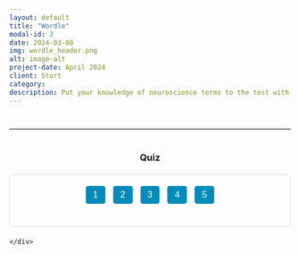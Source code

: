 ```yaml
---
layout: default
title: "Wordle"
modal-id: 2
date: 2024-03-08
img: wordle_header.png
alt: image-alt
project-date: April 2024
client: Start 
category: 
description: Put your knowledge of neuroscience terms to the test with five interactive Wordle games!
---
```


<!-- Optional visual separator between description and quiz -->
<hr class="quiz-separator">
<h3 style="text-align: center;">Quiz</h3>



  <div class="quiz-question" id="question-1">
   <div class="quiz-question" id="question-1" style="display: none;">
  <iframe src="https://mywordle.strivemath.com/?word=ebjxwe" title="Wordle Puzzle 1" width="100%" height="600px" style="border: none;"></iframe>
</div>
  </div>



<div class="quiz-container">
  <!-- Quiz Menu -->
  <div class="quiz-menu" style="text-align: center; margin-bottom: 20px;">
    <button onclick="showQuestion(1)" class="quiz-menu-button">1</button>
    <button onclick="showQuestion(2)" class="quiz-menu-button">2</button>
    <button onclick="showQuestion(3)" class="quiz-menu-button">3</button>
    <button onclick="showQuestion(4)" class="quiz-menu-button">4</button>
    <button onclick="showQuestion(5)" class="quiz-menu-button">5</button>
  </div>
  
  <!-- Question 1 -->
   <div class="wordle-quiz-question" id="question-1" style="display: none;">
  <iframe src="https://mywordle.strivemath.com/?word=ebjxwe" title="Wordle Puzzle 1" width="100%" height="600px" style="border: none;"></iframe>
</div>
  </div>
  
  <!-- Question 2 -->
  <div class="quiz-question" id="question-2" style="display: none;">
    <div class="statement">Adults “look like” their names, but children do not.</div>
    <div class="button-group">
      <button class="real-btn" onclick="selectChoice('Real', 2, event)">Real</button>
      <button class="not-real-btn" onclick="selectChoice('Not Real', 2, event)">Not real</button>
    </div>
    <button class="confirm-btn" onclick="confirmChoice(2)">Confirm</button>
    <div class="answer" id="answer-2">
      <strong>Real.</strong> One study published in 2024 used a variety of methodological approaches—including a machine-learning paradigm comparing images of people with the same given name, a face-to-name matching task, and a simulation wherein children’s faces were digitally aged to adulthood—to determine that the face–name matching effect is age-dependent. In other words, people “look like” their names not because they were named based on their appearance at birth, but due to a self-fulfilling prophecy mechanism where facial appearance develops over time in line with the expectations of the given name.
      <br>(<a href="https://doi.org/10.1073/pnas.2405334121" target="_blank">DOI: 10.1073/pnas.2405334121</a>)
    </div>
  </div>
  
  <!-- Question 3 -->
  <div class="quiz-question" id="question-3" style="display: none;">
    <div class="statement">Tickling can affect decision-making in rats.</div>
    <div class="button-group">
      <button class="real-btn" onclick="selectChoice('Real', 3, event)">Real</button>
      <button class="not-real-btn" onclick="selectChoice('Not Real', 3, event)">Not real</button>
    </div>
    <button class="confirm-btn" onclick="confirmChoice(3)">Confirm</button>
    <div class="answer" id="answer-3">
      <strong>Real.</strong> “Laughing Rats Are Optimistic” – Tickling rats induces positive emotions, as evidenced by their 50-kHz ultrasonic vocalizations (i.e., “laughter”), which biases their decision-making toward optimism when interpreting ambiguous cues.
      <br>(<a href="https://doi.org/10.1371/journal.pone.0051959" target="_blank">DOI: 10.1371/journal.pone.0051959</a>)
    </div>
  </div>
  
  <!-- Question 4 -->
  <div class="quiz-question" id="question-4" style="display: none;">
    <div class="statement">People with schizophrenia are more unpredictable and violent than the general population.</div>
    <div class="button-group">
      <button class="real-btn" onclick="selectChoice('Real', 4, event)">Real</button>
      <button class="not-real-btn" onclick="selectChoice('Not Real', 4, event)">Not real</button>
    </div>
    <button class="confirm-btn" onclick="confirmChoice(4)">Confirm</button>
    <div class="answer" id="answer-4">
      <strong>Not Real.</strong> Although some epidemiological reviews have reported higher rates of violence among individuals with schizophrenia compared to the general population, much of this violence is attributable to a small subgroup with co-occurring substance abuse and a prior history of violence.
      <br>(<a href="https://doi.org/10.1371/journal.pmed.1000120" target="_blank">DOI: 10.1371/journal.pmed.1000120</a> ; <a href="https://doi.org/10.1016/S0920-9964(03)00091-4" target="_blank">DOI: 10.1016/S0920-9964(03)00091-4</a>)
    </div>
  </div>
  
  <!-- Question 5 -->
  <div class="quiz-question" id="question-5" style="display: none;">
    <div class="statement">Music can be reconstructed from human auditory cortex fMRI activity using nonlinear decoding models.</div>
    <div class="button-group">
      <button class="real-btn" onclick="selectChoice('Real', 5, event)">Real</button>
      <button class="not-real-btn" onclick="selectChoice('Not Real', 5, event)">Not real</button>
    </div>
    <button class="confirm-btn" onclick="confirmChoice(5)">Confirm</button>
    <div class="answer" id="answer-5">
      <strong>Not Real.</strong> The study titled “Music can be reconstructed from human auditory cortex activity using nonlinear decoding models” investigated how the human brain processes music by analyzing intracranial EEG data from 29 patients who listened to a Pink Floyd song. Researchers used a stimulus reconstruction approach, previously applied in speech studies, to reconstruct a recognizable song from direct neural recordings, thereby providing insights into the neural dynamics of music perception.
      <br>(<a href="https://doi.org/10.1371/journal.pbio.3002176" target="_blank">DOI: 10.1371/journal.pbio.3002176</a>)
    </div>
  </div>
  
  <!-- Question 6 -->
  <div class="quiz-question" id="question-6" style="display: none;">
    <div class="statement">Schizophrenia and personality disorders are associated with a similar reduction in life expectancy.</div>
    <div class="button-group">
      <button class="real-btn" onclick="selectChoice('Real', 6, event)">Real</button>
      <button class="not-real-btn" onclick="selectChoice('Not Real', 6, event)">Not real</button>
    </div>
    <button class="confirm-btn" onclick="confirmChoice(6)">Confirm</button>
    <div class="answer" id="answer-6">
      <strong>Real.</strong> The systematic review and meta-analysis by Chan and colleagues (2023) provides robust evidence that schizophrenia and personality disorders are linked to a comparable reduction in life expectancy. The analysis reports a pooled life expectancy of 63.70 years and a Years of Potential Life Lost (YPLL) of 15.22 years for individuals with schizophrenia. Similarly, those with personality disorders have a life expectancy of 63.51 years and a YPLL of 15.35 years. These results highlight that both conditions exert similar impacts on lifespan.  https://doi.org/10.1016/j.eclinm.2023.102294 <br>(<a href="https://doi.org/10.1016/j.eclinm.2023.102294" target="_blank">DOI: 10.1016/j.eclinm.2023.102294</a>)
    </div>
  </div>
  
  <!-- Question 7  -->
  <div class="quiz-question" id="question-7" style="display: none;">
    <div class="statement"> Music can be reconstructed from human auditory cortex fMRI activity using nonlinear decoding models. </div>
    <div class="button-group">
      <button class="real-btn" onclick="selectChoice('Real', 7, event)">Real</button>
      <button class="not-real-btn" onclick="selectChoice('Not Real', 7, event)">Not real</button>
    </div>
    <button class="confirm-btn" onclick="confirmChoice(7)">Confirm</button>
    <div class="answer" id="answer-7">
      <strong>Not real.</strong> The study titled "Music can be reconstructed from human auditory cortex activity using nonlinear decoding models" investigated how the human brain processes music by analyzing intracranial electroencephalography (iEEG) data from 29 patients who listened to a Pink Floyd song. Researchers applied a stimulus reconstruction approach, previously used in speech studies, to reconstruct a recognizable song from direct neural recordings. They evaluated the impact of various factors on decoding accuracy, providing insights into the neural dynamics of music perception. <br>(<a href=" https://doi.org/10.1371/journal.pbio.3002176." target="_blank"> >DOI: 10.1371/journal.pbio.3002176./a>)
    </div>
  </div>
<!-- Question 8 -->
  <div class="quiz-question" id="question-8" style="display: none;">
    <div class="statement">Substance-Use-Disorders exhibit to ~20 years of potential life lost..</div>
    <div class="button-group">
      <button class="real-btn" onclick="selectChoice('Real', 8, event)">Real</button>
      <button class="not-real-btn" onclick="selectChoice('Not Real', 8, event)">Not real</button>
    </div>
    <button class="confirm-btn" onclick="confirmChoice(2)">Confirm</button>
    <div class="answer" id="answer-2">
      <strong>Real.</strong> The systematic review and meta-analysis by Chan and colleagues (2023) shows substance-use-disorders are associated with the years of potential life (YPLL) with an average of approximately 20.38 years lost relative to the general population. <br>(<a href="https://doi.org/10.1073/pnas.2405334121" target="_blank">DOI: 10.1371/journal.pbio.3002176.</a>)
    </div>
  </div>  


    </div>
  </div>
  
  <!-- Question 9  -->
  <div class="quiz-question" id="question-9" style="display: none;">
    <div class="statement">- People with schizophrenia are more unpredictable and violent than the general population.</div>
    <div class="button-group">
      <button class="real-btn" onclick="selectChoice('Real', 9, event)">Real</button>
      <button class="not-real-btn" onclick="selectChoice('Not Real', 9, event)">Not real</button>
    </div>
    <button class="confirm-btn" onclick="confirmChoice(9)">Confirm</button>
    <div class="answer" id="answer-9">
      <strong>Not Real.</strong> While there are epidemiological review reported that individuals showed higher rates of violence compared to the general population, much of this violence seemed to be attributable to a small subgroup of people who also had substance abuse and a prior history of violence.  <br>(<a href="(https://doi.org/10.1371/journal.pmed.1000120" target="_blank">DOI: 10.1371/journal.pmed.1000120</a>)
    </div>
  </div>
  
  <!-- Question 10 Placeholder -->
  <div class="quiz-question" id="question-10" style="display: none;">
    <div class="statement">[Placeholder for Question 10: Coming soon]</div>
    <div class="button-group">
      <button class="real-btn" onclick="selectChoice('Real', 10, event)">Real</button>
      <button class="not-real-btn" onclick="selectChoice('Not Real', 10, event)">Not real</button>
    </div>
    <button class="confirm-btn" onclick="confirmChoice(10)">Confirm</button>
    <div class="answer" id="answer-10">
      <strong>Answer for Question 10.</strong> Placeholder answer.
    </div>
  </div>
</div>

<style>
/* General styles for the quiz interface */
.statement {
  font-size: 20px;
  margin-bottom: 20px;
}
.button-group {
  margin-bottom: 20px;
}
button {
  font-size: 16px;
  padding: 8px 16px;
  margin: 0 10px;
  cursor: pointer;
  border: none;
  color: white;
  border-radius: 5px;
}
.real-btn { background-color: #4CAF50; }
.not-real-btn { background-color: #f44336; }
.confirm-btn { background-color: #008CBA; margin-top: 20px; }
.answer {
  font-size: 16px;
  display: none;
  margin-top: 20px;
  padding: 15px;
  border-radius: 8px;
  background-color: #e0f7fa;
  max-width: 700px;
  margin-left: auto;
  margin-right: auto;
}

/* Quiz container and menu styling */
.quiz-container {
  border: 1px solid #ddd;
  padding: 20px;
  border-radius: 8px;
  max-width: 800px;
  margin: 20px auto;
}
.quiz-menu {
  margin-bottom: 20px;
}
.quiz-menu-button {
  font-size: 16px;
  padding: 6px 12px;
  margin: 0 5px;
  cursor: pointer;
  border: 1px solid #008CBA;
  background-color: #008CBA;
  color: white;
  border-radius: 4px;
  transition: background-color 0.3s;
}
.quiz-menu-button:hover {
  background-color: #006494;
}
.quiz-menu-button.active {
  background-color: #006494;
}

/* Optional separator style */
.quiz-separator {
  margin: 40px auto;
  max-width: 800px;
  border: none;
  border-top: 2px solid #ddd;
}
</style>

<script>
// Object to store user's choices for each question
let userChoices = {};
// Function to show the selected Wordle question
function showQuestion(q) {
  // Hide all questions
  const questions = document.querySelectorAll('.quiz-question');
  questions.forEach(function(qEl) {
    qEl.style.display = 'none';
  });

  // Show the selected question
  const selectedQuestion = document.getElementById('question-' + q);
  selectedQuestion.style.display = 'block';

  // Refresh iframe content if needed
  const iframe = selectedQuestion.querySelector('iframe');
  if (iframe) {
    iframe.src = iframe.src; // This will reload the iframe content
  }

  // Update button active state
  const buttons = document.querySelectorAll('.quiz-menu-button');
  buttons.forEach(function(btn, index) {
    btn.classList.remove('active');
    if (index === q - 1) btn.classList.add('active');
  });
}

// Show the first question on page load
document.addEventListener("DOMContentLoaded", function() {
  showQuestion(1);
});

